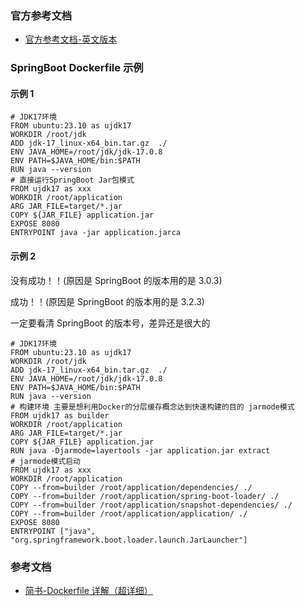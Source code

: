### 官方参考文档

- [官方参考文档-英文版本](https://docs.docker.com/reference/dockerfile/)

### SpringBoot Dockerfile 示例

#### 示例 1

```shell
# JDK17环境
FROM ubuntu:23.10 as ujdk17
WORKDIR /root/jdk
ADD jdk-17_linux-x64_bin.tar.gz  ./
ENV JAVA_HOME=/root/jdk/jdk-17.0.8
ENV PATH=$JAVA_HOME/bin:$PATH
RUN java --version
# 直接运行SpringBoot Jar包模式
FROM ujdk17 as xxx
WORKDIR /root/application
ARG JAR_FILE=target/*.jar
COPY ${JAR_FILE} application.jar
EXPOSE 8080
ENTRYPOINT java -jar application.jarca
```

#### 示例 2

没有成功！！(原因是 SpringBoot 的版本用的是 3.0.3)

成功！！(原因是 SpringBoot 的版本用的是 3.2.3)

一定要看清 SpringBoot 的版本号，差异还是很大的

```shell
# JDK17环境
FROM ubuntu:23.10 as ujdk17
WORKDIR /root/jdk
ADD jdk-17_linux-x64_bin.tar.gz  ./
ENV JAVA_HOME=/root/jdk/jdk-17.0.8
ENV PATH=$JAVA_HOME/bin:$PATH
RUN java --version
# 构建环境 主要是想利用Docker的分层缓存概念达到快速构建的目的 jarmode模式
FROM ujdk17 as builder
WORKDIR /root/application
ARG JAR_FILE=target/*.jar
COPY ${JAR_FILE} application.jar
RUN java -Djarmode=layertools -jar application.jar extract
# jarmode模式启动
FROM ujdk17 as xxx
WORKDIR /root/application
COPY --from=builder /root/application/dependencies/ ./
COPY --from=builder /root/application/spring-boot-loader/ ./
COPY --from=builder /root/application/snapshot-dependencies/ ./
COPY --from=builder /root/application/application/ ./
EXPOSE 8080
ENTRYPOINT ["java", "org.springframework.boot.loader.launch.JarLauncher"]
```

### 参考文档

- [简书-Dockerfile 详解（超详细）](https://www.jianshu.com/p/4508784f6ddc)
